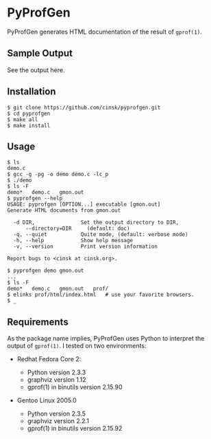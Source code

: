 
PyProfGen
=========

PyProfGen generates HTML documentation of the result of `gprof(1)`.

Sample Output
-------------

See the output here.

Installation
------------

    $ git clone https://github.com/cinsk/pyprofgen.git
    $ cd pyprofgen
    $ make all
    $ make install
    
Usage
-----

    $ ls
    demo.c
    $ gcc -g -pg -o demo demo.c -lc_p
    $ ./demo
    $ ls -F
    demo*   demo.c   gmon.out
    $ pyprofgen --help
    USAGE: pyprofgen [OPTION...] executable [gmon.out]
    Generate HTML documents from gmon.out

      -d DIR,               Set the output directory to DIR,
          --directory=DIR     (default: doc)
      -q, --quiet           Quite mode, (default: verbose mode)
      -h, --help            Show help message
      -v, --version         Print version information

    Report bugs to <cinsk at cinsk.org>.

    $ pyprofgen demo gmon.out
    ...
    $ ls -F
    demo*   demo.c   gmon.out   prof/
    $ elinks prof/html/index.html	# use your favorite browsers.
    $ _
    

Requirements
------------

As the package name implies, PyProfGen uses Python to interpret the
output of `gprof(1)`.  I tested on two environments:

- Redhat Fedora Core 2:
  + Python version 2.3.3
  + graphviz version 1.12
  + gprof(1) in binutils version 2.15.90

- Gentoo Linux 2005.0
  + Python version 2.3.5
  + graphviz version 2.2.1
  + gprof(1) in binutils version 2.15.92

